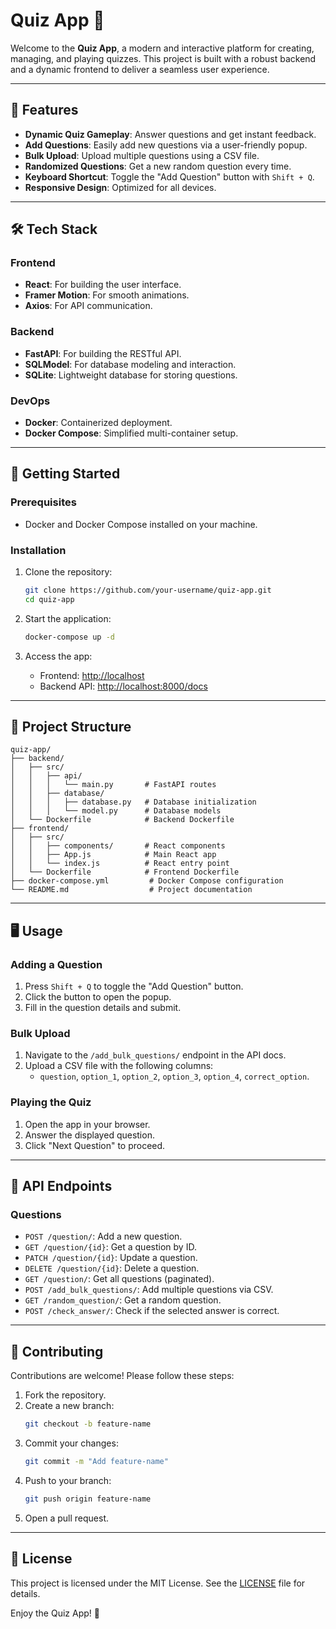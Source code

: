 # Quiz App 🎉

Welcome to the **Quiz App**, a modern and interactive platform for creating, managing, and playing quizzes. This project is built with a robust backend and a dynamic frontend to deliver a seamless user experience.

---

## 🌟 Features

- **Dynamic Quiz Gameplay**: Answer questions and get instant feedback.
- **Add Questions**: Easily add new questions via a user-friendly popup.
- **Bulk Upload**: Upload multiple questions using a CSV file.
- **Randomized Questions**: Get a new random question every time.
- **Keyboard Shortcut**: Toggle the "Add Question" button with `Shift + Q`.
- **Responsive Design**: Optimized for all devices.

---

## 🛠️ Tech Stack

### Frontend
- **React**: For building the user interface.
- **Framer Motion**: For smooth animations.
- **Axios**: For API communication.

### Backend
- **FastAPI**: For building the RESTful API.
- **SQLModel**: For database modeling and interaction.
- **SQLite**: Lightweight database for storing questions.

### DevOps
- **Docker**: Containerized deployment.
- **Docker Compose**: Simplified multi-container setup.

---

## 🚀 Getting Started

### Prerequisites
- Docker and Docker Compose installed on your machine.

### Installation
1. Clone the repository:
   ```bash
   git clone https://github.com/your-username/quiz-app.git
   cd quiz-app
   ```

2. Start the application:
   ```bash
   docker-compose up -d
   ```

3. Access the app:
   - Frontend: [http://localhost](http://localhost)
   - Backend API: [http://localhost:8000/docs](http://localhost:8000/docs)

---

## 📂 Project Structure

```
quiz-app/
├── backend/
│   ├── src/
│   │   ├── api/
│   │   │   └── main.py       # FastAPI routes
│   │   ├── database/
│   │   │   ├── database.py   # Database initialization
│   │   │   └── model.py      # Database models
│   └── Dockerfile            # Backend Dockerfile
├── frontend/
│   ├── src/
│   │   ├── components/       # React components
│   │   ├── App.js            # Main React app
│   │   └── index.js          # React entry point
│   └── Dockerfile            # Frontend Dockerfile
├── docker-compose.yml         # Docker Compose configuration
└── README.md                  # Project documentation
```

---

## 🖥️ Usage

### Adding a Question
1. Press `Shift + Q` to toggle the "Add Question" button.
2. Click the button to open the popup.
3. Fill in the question details and submit.

### Bulk Upload
1. Navigate to the `/add_bulk_questions/` endpoint in the API docs.
2. Upload a CSV file with the following columns:
   - `question`, `option_1`, `option_2`, `option_3`, `option_4`, `correct_option`.

### Playing the Quiz
1. Open the app in your browser.
2. Answer the displayed question.
3. Click "Next Question" to proceed.

---

## 📜 API Endpoints

### Questions
- `POST /question/`: Add a new question.
- `GET /question/{id}`: Get a question by ID.
- `PATCH /question/{id}`: Update a question.
- `DELETE /question/{id}`: Delete a question.
- `GET /question/`: Get all questions (paginated).
- `POST /add_bulk_questions/`: Add multiple questions via CSV.
- `GET /random_question/`: Get a random question.
- `POST /check_answer/`: Check if the selected answer is correct.

---


## 🤝 Contributing

Contributions are welcome! Please follow these steps:
1. Fork the repository.
2. Create a new branch:
   ```bash
   git checkout -b feature-name
   ```
3. Commit your changes:
   ```bash
   git commit -m "Add feature-name"
   ```
4. Push to your branch:
   ```bash
   git push origin feature-name
   ```
5. Open a pull request.

---

## 📜 License

This project is licensed under the MIT License. See the [LICENSE](LICENSE) file for details.


Enjoy the Quiz App! 🎉
